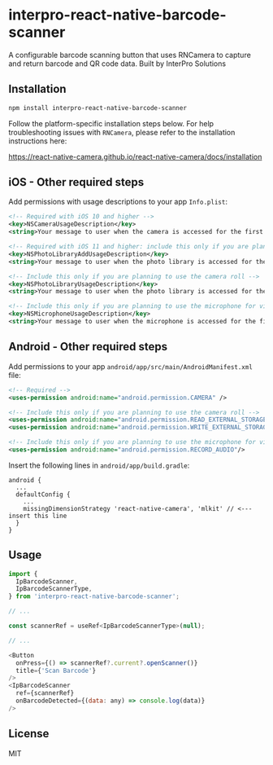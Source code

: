 # interpro-react-native-barcode-scanner

A configurable barcode scanning button that uses RNCamera to capture and return barcode and QR code data.  Built by InterPro Solutions

## Installation

```sh
npm install interpro-react-native-barcode-scanner
```

Follow the platform-specific installation steps below.  For help troubleshooting issues with ```RNCamera```, please refer to the installation instructions here:

https://react-native-camera.github.io/react-native-camera/docs/installation

## iOS - Other required steps

Add permissions with usage descriptions to your app ```Info.plist```:

```xml
<!-- Required with iOS 10 and higher -->
<key>NSCameraUsageDescription</key>
<string>Your message to user when the camera is accessed for the first time</string>

<!-- Required with iOS 11 and higher: include this only if you are planning to use the camera roll -->
<key>NSPhotoLibraryAddUsageDescription</key>
<string>Your message to user when the photo library is accessed for the first time</string>

<!-- Include this only if you are planning to use the camera roll -->
<key>NSPhotoLibraryUsageDescription</key>
<string>Your message to user when the photo library is accessed for the first time</string>

<!-- Include this only if you are planning to use the microphone for video recording -->
<key>NSMicrophoneUsageDescription</key>
<string>Your message to user when the microphone is accessed for the first time</string>
```

## Android - Other required steps

Add permissions to your app ```android/app/src/main/AndroidManifest.xml``` file:

```xml
<!-- Required -->
<uses-permission android:name="android.permission.CAMERA" />

<!-- Include this only if you are planning to use the camera roll -->
<uses-permission android:name="android.permission.READ_EXTERNAL_STORAGE" />
<uses-permission android:name="android.permission.WRITE_EXTERNAL_STORAGE" />

<!-- Include this only if you are planning to use the microphone for video recording -->
<uses-permission android:name="android.permission.RECORD_AUDIO"/>
```

Insert the following lines in ```android/app/build.gradle```:

```
android {
  ...
  defaultConfig {
    ...
    missingDimensionStrategy 'react-native-camera', 'mlkit' // <--- insert this line
  }
}
```

## Usage

```js
import {
  IpBarcodeScanner,
  IpBarcodeScannerType,
} from 'interpro-react-native-barcode-scanner';

// ...

const scannerRef = useRef<IpBarcodeScannerType>(null);

// ...

<Button
  onPress={() => scannerRef?.current?.openScanner()}
  title={'Scan Barcode'}
/>
<IpBarcodeScanner
  ref={scannerRef}
  onBarcodeDetected={(data: any) => console.log(data)}
/>
```

## License

MIT
